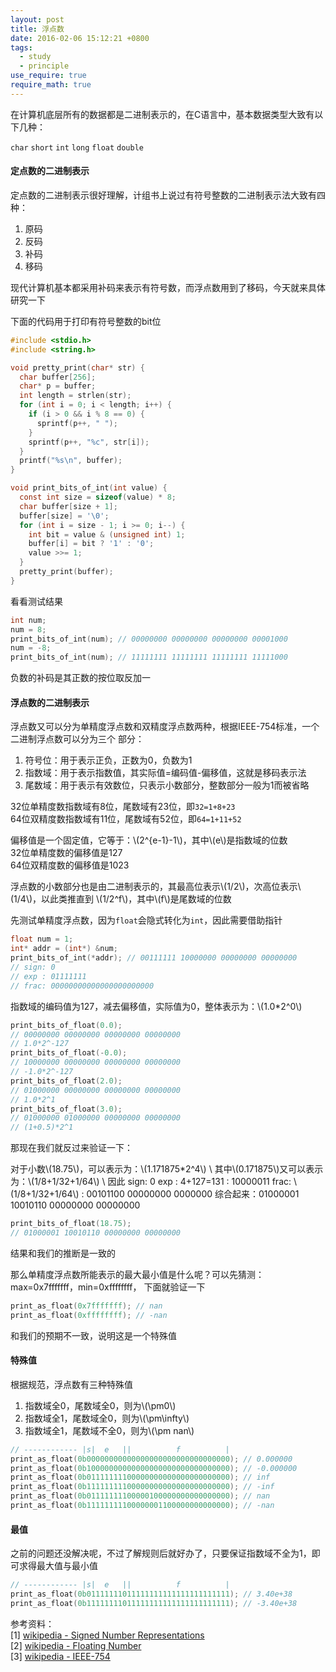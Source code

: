 ```yaml
---
layout: post
title: 浮点数
date: 2016-02-06 15:12:21 +0800
tags:
  - study
  - principle
use_require: true
require_math: true
---
```


在计算机底层所有的数据都是二进制表示的，在C语言中，基本数据类型大致有以下几种：

`char` `short` `int` `long` `float` `double`

#### 定点数的二进制表示

定点数的二进制表示很好理解，计组书上说过有符号整数的二进制表示法大致有四种：

1. 原码
2. 反码
3. 补码
4. 移码

现代计算机基本都采用补码来表示有符号数，而浮点数用到了移码，今天就来具体研究一下

下面的代码用于打印有符号整数的bit位

```c
#include <stdio.h>
#include <string.h>

void pretty_print(char* str) {
  char buffer[256];
  char* p = buffer;
  int length = strlen(str);
  for (int i = 0; i < length; i++) {
    if (i > 0 && i % 8 == 0) {
      sprintf(p++, " ");
    }
    sprintf(p++, "%c", str[i]);
  }
  printf("%s\n", buffer);
}

void print_bits_of_int(int value) {
  const int size = sizeof(value) * 8;
  char buffer[size + 1];
  buffer[size] = '\0';
  for (int i = size - 1; i >= 0; i--) {
    int bit = value & (unsigned int) 1;
    buffer[i] = bit ? '1' : '0';
    value >>= 1;
  }
  pretty_print(buffer);
}
```

看看测试结果

```c
int num;
num = 8;
print_bits_of_int(num); // 00000000 00000000 00000000 00001000
num = -8;
print_bits_of_int(num); // 11111111 11111111 11111111 11111000
```

负数的补码是其正数的按位取反加一

#### 浮点数的二进制表示

浮点数又可以分为单精度浮点数和双精度浮点数两种，根据IEEE-754标准，一个二进制浮点数可以分为三个
部分：

1. 符号位：用于表示正负，正数为0，负数为1
2. 指数域：用于表示指数值，其实际值=编码值-偏移值，这就是移码表示法
3. 尾数域：用于表示有效数位，只表示小数部分，整数部分一般为1而被省略

32位单精度数指数域有8位，尾数域有23位，即`32=1+8+23`  
64位双精度数指数域有11位，尾数域有52位，即`64=1+11+52`  

偏移值是一个固定值，它等于：\\(2^{e-1}-1\\)，其中\\(e\\)是指数域的位数  
32位单精度数的偏移值是127  
64位双精度数的偏移值是1023  

浮点数的小数部分也是由二进制表示的，其最高位表示\\(1/2\\)，次高位表示\\(1/4\\)，以此类推直到
\\(1/2^f\\)，其中\\(f\\)是尾数域的位数

先测试单精度浮点数，因为`float`会隐式转化为`int`，因此需要借助指针

```c
float num = 1;
int* addr = (int*) &num;
print_bits_of_int(*addr); // 00111111 10000000 00000000 00000000
// sign: 0
// exp : 01111111
// frac: 00000000000000000000000
```

指数域的编码值为127，减去偏移值，实际值为0，整体表示为：\\(1.0*2^0\\)

```c
print_bits_of_float(0.0);
// 00000000 00000000 00000000 00000000
// 1.0*2^-127
print_bits_of_float(-0.0);
// 10000000 00000000 00000000 00000000
// -1.0*2^-127
print_bits_of_float(2.0);
// 01000000 00000000 00000000 00000000
// 1.0*2^1
print_bits_of_float(3.0);
// 01000000 01000000 00000000 00000000
// (1+0.5)*2^1
```

那现在我们就反过来验证一下：

对于小数\\(18.75\\)，可以表示为：\\(1.171875*2^4\\) \\
其中\\(0.171875\\)又可以表示为：\\(1/8+1/32+1/64\\) \\
因此
sign: 0
exp : 4+127=131 : 10000011
frac: \\(1/8+1/32+1/64\\) : 00101100 00000000 0000000
综合起来：01000001 10010110 00000000 00000000

```c
print_bits_of_float(18.75);
// 01000001 10010110 00000000 00000000
```

结果和我们的推断是一致的

那么单精度浮点数所能表示的最大最小值是什么呢？可以先猜测：max=0x7fffffff，min=0xffffffff，
下面就验证一下

```c
print_as_float(0x7fffffff); // nan
print_as_float(0xffffffff); // -nan
```

和我们的预期不一致，说明这是一个特殊值

#### 特殊值

根据规范，浮点数有三种特殊值

1. 指数域全0，尾数域全0，则为\\(\pm0\\)
2. 指数域全1，尾数域全0，则为\\(\pm\infty\\)
3. 指数域全1，尾数域不全0，则为\\(\pm nan\\)

```c
// ------------ |s|  e   ||          f          |
print_as_float(0b00000000000000000000000000000000); // 0.000000
print_as_float(0b10000000000000000000000000000000); // -0.000000
print_as_float(0b01111111100000000000000000000000); // inf
print_as_float(0b11111111100000000000000000000000); // -inf
print_as_float(0b01111111100000100000000000000000); // nan
print_as_float(0b11111111100000001100000000000000); // -nan
```

#### 最值

之前的问题还没解决呢，不过了解规则后就好办了，只要保证指数域不全为1，即可求得最大值与最小值

```c
// ------------ |s|  e   ||          f          |
print_as_float(0b01111111011111111111111111111111); // 3.40e+38
print_as_float(0b11111111011111111111111111111111); // -3.40e+38
```

参考资料：  
[1] [wikipedia - Signed Number Representations](https://en.wikipedia.org/wiki/Signed_number_representations)  
[2] [wikipedia - Floating Number](https://en.wikipedia.org/wiki/Floating-point_arithmetic)  
[3] [wikipedia - IEEE-754](https://en.wikipedia.org/wiki/IEEE_754)  
